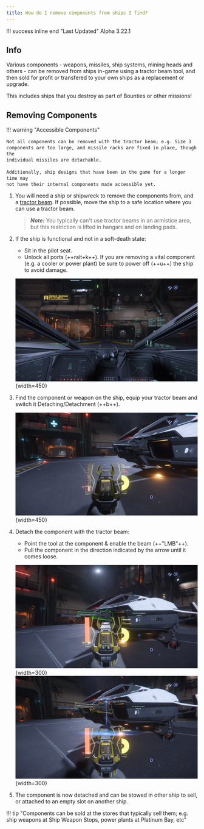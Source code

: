 ```yaml
---
title: How do I remove components from ships I find?
---
```


!!! success inline end "Last Updated"
    Alpha 3.22.1

## Info

Various components - weapons, missiles, ship systems, mining heads and others -
can be removed from ships in-game using a tractor beam tool, and then sold for
profit or transfered to your own ships as a replacement or upgrade.

This includes ships that you destroy as part of Bounties or other missions!

## Removing Components

!!! warning "Accessible Components"

    Not all components can be removed with the tractor beam; e.g. Size 3
    components are too large, and missile racks are fixed in place, though the
    individual missiles are detachable.

    Additionally, ship designs that have been in the game for a longer time may
    not have their internal components made accessible yet.

1. You will need a ship or shipwreck to remove the components from, and a
[tractor beam](../fps/equipment/tractor-beam.md). If possible, move the ship to
a safe location where you can use a tractor beam.

    > ***Note:*** You typically can't use tractor beams in an armistice area,
    but this restriction is lifted in hangars and on landing pads.

2. If the ship is functional and not in a soft-death state:
    - Sit in the pilot seat.
    - Unlock all ports (++ralt+k++). If you are removing a vital component (e.g.
    a cooler or power plant) be sure to power off (++u++) the ship to avoid
    damage.

    ![Ship Ports Unlocked](./images/salvage-ports-unlocked.jpg){width=450}

3. Find the component or weapon on the ship, equip your tractor beam and switch
it Detaching/Detachment (++b++).

    ![Tractor Beam - Detach Mode](
        ./images/salvage-tractor-detach.jpg){width=450}

4. Detach the component with the tractor beam:
    - Point the tool at the component & enable the beam (++"LMB"++).
    - Pull the component in the direction indicated by the arrow until it comes
    loose.

    ![Component Highlighted](
        ./images/salvage-component-highlight.jpg){width=300}
    ![Component Detaching](./images/salvage-component-detach.jpg){width=300}

5. The component is now detached and can be stowed in other ship to sell, or
attached to an empty slot on another ship.

!!! tip "Components can be sold at the stores that typically sell them; e.g.
ship weapons at Ship Weapon Stops, power plants at Platinum Bay, etc"
